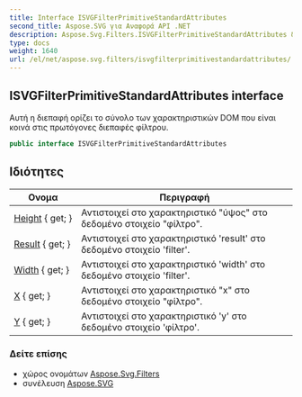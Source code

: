 ```yaml
---
title: Interface ISVGFilterPrimitiveStandardAttributes
second_title: Aspose.SVG για Αναφορά API .NET
description: Aspose.Svg.Filters.ISVGFilterPrimitiveStandardAttributes διεπαφή. Αυτή η διεπαφή ορίζει το σύνολο των χαρακτηριστικών DOM που είναι κοινά στις πρωτόγονες διεπαφές φίλτρου.
type: docs
weight: 1640
url: /el/net/aspose.svg.filters/isvgfilterprimitivestandardattributes/
---
```

## ISVGFilterPrimitiveStandardAttributes interface

Αυτή η διεπαφή ορίζει το σύνολο των χαρακτηριστικών DOM που είναι κοινά στις πρωτόγονες διεπαφές φίλτρου.

```csharp
public interface ISVGFilterPrimitiveStandardAttributes
```

## Ιδιότητες

| Ονομα | Περιγραφή |
| --- | --- |
| [Height](../../aspose.svg.filters/isvgfilterprimitivestandardattributes/height/) { get; } | Αντιστοιχεί στο χαρακτηριστικό "ύψος" στο δεδομένο στοιχείο "φίλτρο". |
| [Result](../../aspose.svg.filters/isvgfilterprimitivestandardattributes/result/) { get; } | Αντιστοιχεί στο χαρακτηριστικό 'result' στο δεδομένο στοιχείο 'filter'. |
| [Width](../../aspose.svg.filters/isvgfilterprimitivestandardattributes/width/) { get; } | Αντιστοιχεί στο χαρακτηριστικό 'width' στο δεδομένο στοιχείο 'filter'. |
| [X](../../aspose.svg.filters/isvgfilterprimitivestandardattributes/x/) { get; } | Αντιστοιχεί στο χαρακτηριστικό "x" στο δεδομένο στοιχείο "φίλτρο". |
| [Y](../../aspose.svg.filters/isvgfilterprimitivestandardattributes/y/) { get; } | Αντιστοιχεί στο χαρακτηριστικό 'y' στο δεδομένο στοιχείο 'φίλτρο'. |

### Δείτε επίσης

* χώρος ονομάτων [Aspose.Svg.Filters](../../aspose.svg.filters/)
* συνέλευση [Aspose.SVG](../../)


